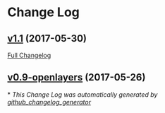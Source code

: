 # Change Log

## [v1.1](https://github.com/candrsn/geo-query-builder/tree/v1.1) (2017-05-30)
[Full Changelog](https://github.com/candrsn/geo-query-builder/compare/v0.9-openlayers...v1.1)

## [v0.9-openlayers](https://github.com/candrsn/geo-query-builder/tree/v0.9-openlayers) (2017-05-26)


\* *This Change Log was automatically generated by [github_changelog_generator](https://github.com/skywinder/Github-Changelog-Generator)*
